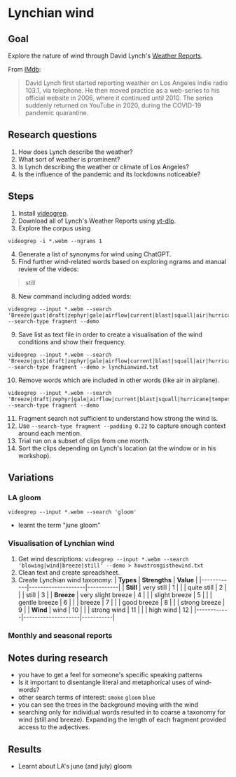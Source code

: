 # Lynchian wind

## Goal
Explore the nature of wind through David Lynch's [Weather Reports](https://www.youtube.com/playlist?list=PLTPQcjlcvvXExy6Ti4TccyRvwntL00b2w).

From [IMdb](https://www.imdb.com/title/tt12313750/trivia/?ref_=tt_trv_trv):
> David Lynch first started reporting weather on Los Angeles indie radio 103.1, via telephone. He then moved practice as a web-series to his official website in 2006, where it continued until 2010. The series suddenly returned on YouTube in 2020, during the COVID-19 pandemic quarantine.

## Research questions
1. How does Lynch describe the weather?
2. What sort of weather is prominent?
3. Is Lynch describing the weather or climate of Los Angeles?
4. Is the influence of the pandemic and its lockdowns noticeable? 

## Steps
1. Install [videogrep](https://github.com/antiboredom/videogrep).
2. Download all of Lynch's Weather Reports using [yt-dlp](https://github.com/yt-dlp/yt-dlp).
3. Explore the corpus using
```
videogrep -i *.webm --ngrams 1
```
4. Generate a list of synonyms for wind using ChatGPT.
7. Find further wind-related words based on exploring ngrams and manual review of the videos:
> still
8. New command including added words:
```
videogrep --input *.webm --search 'Breeze|gust|draft|zephyr|gale|airflow|current|blast|squall|air|hurricane|tempest|aircurrent|cyclone|whirlwind|puff|waft|sirocco|typhoon|chinook|airstream|flutter|blow|bluster|breath|flurry|airstream|windstorm|draught|puff|crosswind|headwind|tailwind|updraft|downdraft|eddy|tornado|storm|twister|funnel|williwaw|mistral|monsoon|samiel|tradewind|airstream|breeze|southerly|northerly|easterly|westerly|SantaAna|still' --search-type fragment --demo
```
9. Save list as text file in order to create a visualisation of the wind conditions and show their frequency.
```
videogrep --input *.webm --search 'Breeze|gust|draft|zephyr|gale|airflow|current|blast|squall|air|hurricane|tempest|aircurrent|cyclone|whirlwind|puff|waft|sirocco|typhoon|chinook|airstream|flutter|blow|bluster|breath|flurry|airstream|windstorm|draught|puff|crosswind|headwind|tailwind|updraft|downdraft|eddy|tornado|storm|twister|funnel|williwaw|mistral|monsoon|samiel|tradewind|airstream|breeze|southerly|northerly|easterly|westerly|SantaAna|still' --search-type fragment --demo > lynchianwind.txt
```
10. Remove words which are included in other words (like air in airplane).
```
videogrep --input *.webm --search 'Breeze|draft|zephyr|gale|airflow|current|blast|squall|hurricane|tempest|aircurrent|cyclone|whirlwind|puff|waft|sirocco|typhoon|chinook|airstream|flutter|blow|bluster|breath|flurry|airstream|windstorm|draught|puff|crosswind|headwind|tailwind|updraft|downdraft|eddy|tornado|storm|twister|funnel|williwaw|mistral|monsoon|samiel|tradewind|airstream|breeze|southerly|northerly|easterly|westerly|SantaAna|still' --search-type fragment --demo
```
11. Fragment search not sufficient to understand how strong the wind is.
10. Use `--search-type fragment --padding 0.22` to capture enough context around each mention.
11. Trial run on a subset of clips from one month.
12. Sort the clips depending on Lynch's location (at the window or in his workshop).

## Variations
### LA gloom
`videogrep --input *.webm --search 'gloom'`
- learnt the term "june gloom"

### Visualisation of Lynchian wind
1. Get wind descriptions: `videogrep --input *.webm --search 'blowing|wind|breeze|still' --demo > howstrongisthewind.txt`
2. Clean text and create spreadsheet.
3. Create Lynchian wind taxonomy:
| **Types**  | **Strengths**      | **Value** |
|------------|--------------------|-----------|
| **Still**  | very still         |         1 |
|            | quite still        |         2 |
|            | still              |         3 |
| **Breeze** | very slight breeze |         4 |
|            | slight breeze      |         5 |
|            | gentle breeze      |         6 |
|            | breeze             |         7 |
|            | good breeze        |         8 |
|            | strong breeze      |         9 |
| **Wind**   | wind               |        10 |
|            | strong wind        |        11 |
|            | high wind          |        12 |
|------------|--------------------|-----------|

### Monthly and seasonal reports

## Notes during research
- you have to get a feel for someone's specific speaking patterns
- Is it important to disentangle literal and metaphorical uses of wind-words?
- other search terms of interest: `smoke` `gloom` `blue`
- you can see the trees in the background moving with the wind
- searching only for individual words resulted in to coarse a taxonomy for wind (still and breeze). Expanding the length of each fragment provided access to the adjectives.

## Results
- Learnt about LA's june (and july) gloom
